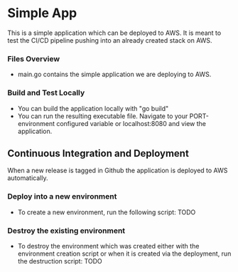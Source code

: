 # Simple App
This is a simple application which can be deployed to AWS. It is meant to test the CI/CD pipeline pushing into an already created stack on AWS.

### Files Overview
* main.go contains the simple application we are deploying to AWS.

### Build and Test Locally
* You can build the application locally with "go build"
* You can run the resulting executable file. Navigate to your PORT-environment configured variable or localhost:8080 and view the application.

## Continuous Integration and Deployment
When a new release is tagged in Github the application is deployed to AWS automatically.

### Deploy into a new environment
* To create a new environment, run the following script: TODO

### Destroy the existing environment
* To destroy the environment which was created either with the environment creation script or when it is created via the
deployment, run the destruction script: TODO
